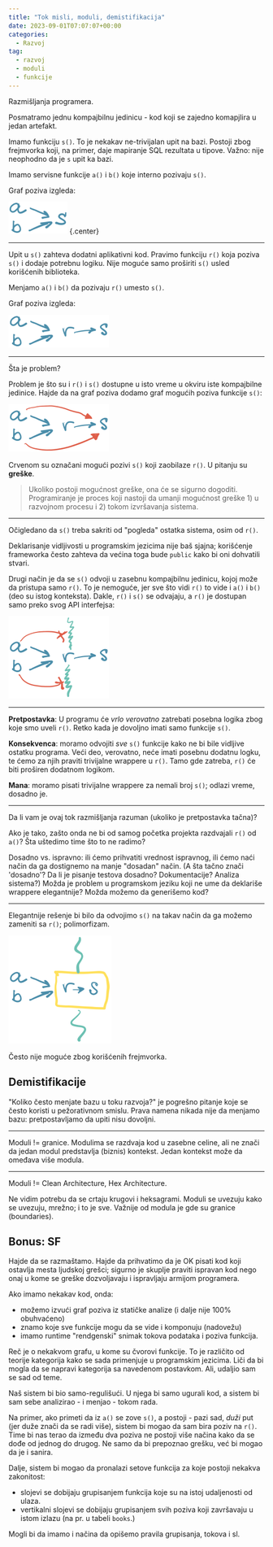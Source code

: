 ```yaml
---
title: "Tok misli, moduli, demistifikacija"
date: 2023-09-01T07:07:07+00:00
categories:
  - Razvoj
tag:
  - razvoj
  - moduli
  - funkcije
---
```


Razmišljanja programera.

<!--more-->

Posmatramo jednu kompajbilnu jedinicu - kod koji se zajedno komapjlira u jedan artefakt.

Imamo funkciju `s()`. To je nekakav ne-trivijalan upit na bazi. Postoji zbog frejmvorka koji, na primer, daje mapiranje SQL rezultata u tipove. Važno: nije neophodno da je `s` upit ka bazi.

Imamo servisne funkcije `a()` i `b()` koje interno pozivaju `s()`.

Graf poziva izgleda:

![](a.png)
{.center}

----

Upit u `s()` zahteva dodatni aplikativni kod. Pravimo funkciju `r()` koja poziva `s()` i dodaje potrebnu logiku. Nije moguće samo proširiti `s()` usled korišćenih biblioteka.

Menjamo `a()` i `b()` da pozivaju `r()` umesto `s()`.

Graf poziva izgleda:

![](b.png)

---- 

Šta je problem?

Problem je što su i `r()` i `s()` dostupne u isto vreme u okviru iste kompajbilne jedinice. Hajde da na graf poziva dodamo graf mogućih poziva funkcije `s()`:

![](c.png)

Crvenom su označani mogući pozivi `s()` koji zaobilaze `r()`. U pitanju su **greške**.

> Ukoliko postoji mogućnost greške, ona će se sigurno dogoditi. Programiranje je proces koji nastoji da umanji mogućnost greške 1) u razvojnom procesu i 2) tokom izvršavanja sistema.

----

Očigledano da `s()` treba sakriti od "pogleda" ostatka sistema, osim od `r()`.

Deklarisanje vidljivosti u programskim jezicima nije baš sjajna; korišćenje frameworka često zahteva da većina toga bude `public` kako bi oni dohvatili stvari.

Drugi način je da se `s()` odvoji u zasebnu kompajbilnu jedinicu, kojoj može da pristupa samo `r()`. To je nemoguće, jer sve što vidi `r()` to vide i `a()` i `b()` (deo su istog konteksta). Dakle, `r()` i `s()` se odvajaju, a `r()` je dostupan samo preko svog API interfejsa:

![](d.png)

----

**Pretpostavka**: U programu će _vrlo verovatno_ zatrebati posebna logika zbog koje smo uveli `r()`. Retko kada je dovoljno imati samo funkcije `s()`.

**Konsekvenca**: moramo odvojiti _sve_ `s()` funkcije kako ne bi bile vidljive ostatku programa. Veći deo, verovatno, neće imati posebnu dodatnu logku, te ćemo za njih praviti trivijalne wrappere u `r()`. Tamo gde zatreba, `r()` će biti proširen dodatnom logikom.

**Mana**: moramo pisati trivijalne wrappere za nemali broj `s()`; odlazi vreme, dosadno je.

----

Da li vam je ovaj tok razmišljanja razuman (ukoliko je pretpostavka tačna)?

Ako je tako, zašto onda ne bi od samog početka projekta  razdvajali `r()` od `a()`? Šta uštedimo time što to ne radimo?

Dosadno vs. ispravno: ili ćemo prihvatiti vrednost ispravnog, ili ćemo naći način da ga dostignemo na manje "dosadan" način. (A šta tačno znači 'dosadno'? Da li je pisanje testova dosadno? Dokumentacije? Analiza sistema?) Možda je problem u programskom jeziku koji ne ume da deklariše wrappere elegantnije? Možda možemo da generišemo kod?

----

Elegantnije rešenje bi bilo da odvojimo `s()` na takav način da ga možemo zameniti sa `r()`; polimorfizam.

![](e.png)

Često nije moguće zbog korišćenih frejmvorka.

## Demistifikacije

"Koliko često menjate bazu u toku razvoja?" je pogrešno pitanje koje se često koristi u pežorativnom smislu. Prava namena nikada nije da menjamo bazu: pretpostavljamo da upiti nisu dovoljni.

----

Moduli != granice. Modulima se razdvaja kod u zasebne celine, ali ne znači da jedan modul predstavlja (biznis) kontekst. Jedan kontekst može da omeđava više modula.

---- 

Moduli != Clean Architecture, Hex Architecture.

Ne vidim potrebu da se crtaju krugovi i heksagrami. Moduli se uvezuju kako se uvezuju, mrežno; i to je sve. Važnije od modula je gde su granice (boundaries).

## Bonus: SF

Hajde da se razmaštamo. Hajde da prihvatimo da je OK pisati kod koji ostavlja mesta ljudskoj grešci; sigurno je skuplje praviti ispravan kod nego onaj u kome se greške dozvoljavaju i ispravljaju armijom programera.

Ako imamo nekakav kod, onda:

+ možemo izvući graf poziva iz statičke analize (i dalje nije 100% obuhvaćeno)
+ znamo koje sve funkcije mogu da se vide i komponuju (nadovežu)
+ imamo runtime "rendgenski" snimak tokova podataka i poziva funkcija.

Reč je o nekakvom grafu, u kome su čvorovi funkcije. To je različito od teorije kategorija kako se sada primenjuje u programskim jezicima. Liči da bi mogla da se napravi kategorija sa navedenom postavkom. Ali, udaljio sam se sad od teme.

Naš sistem bi bio samo-regulišući. U njega bi samo ugurali kod, a sistem bi sam sebe analizirao - i menjao - tokom rada.

Na primer, ako primeti da iz `a()` se zove `s()`, a postoji - pazi sad, _duži_ put (jer duže znači da se radi više), sistem bi mogao da sam bira poziv na `r()`. Time bi nas terao da između dva poziva ne postoji više načina kako da se dođe od jednog do drugog. Ne samo da bi prepoznao grešku, već bi mogao da je i sanira.

Dalje, sistem bi mogao da pronalazi setove funkcija za koje postoji nekakva zakonitost:

+ slojevi se dobijaju grupisanjem funkcija koje su na istoj udaljenosti od ulaza.
+ vertikalni slojevi se dobijaju grupisanjem svih poziva koji završavaju u istom izlazu (na pr. u tabeli `books`.)

Mogli bi da imamo i načina da opišemo pravila grupisanja, tokova i sl.